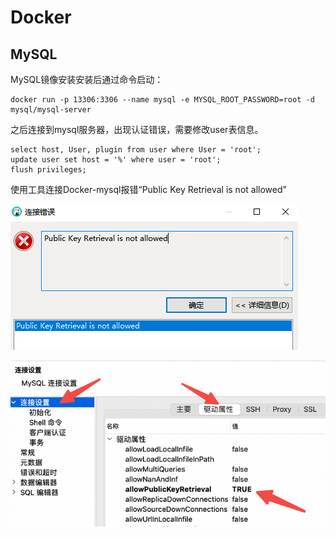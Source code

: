 # Docker

## MySQL

MySQL镜像安装安装后通过命令启动：
```shell
docker run -p 13306:3306 --name mysql -e MYSQL_ROOT_PASSWORD=root -d mysql/mysql-server
```

之后连接到mysql服务器，出现认证错误，需要修改user表信息。

```mysql
select host, User, plugin from user where User = 'root';
update user set host = '%' where user = 'root';
flush privileges;
```

使用工具连接Docker-mysql报错“Public Key Retrieval is not allowed”

![image-20230102153349051](pic/数据库学习笔记/image-20230102153349051.png)

![image-20230102153424421](pic/数据库学习笔记/image-20230102153424421.png)





















